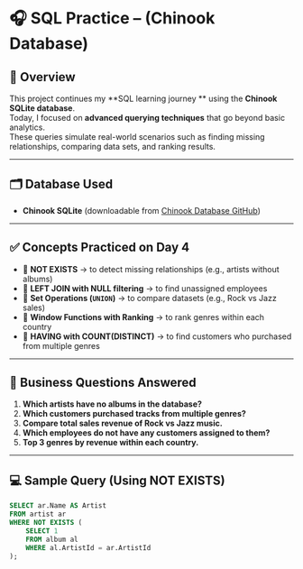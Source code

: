 # 🎧 SQL Practice – (Chinook Database)

## 📌 Overview
This project continues my **SQL learning journey ** using the **Chinook SQLite database**.  
Today, I focused on **advanced querying techniques** that go beyond basic analytics.  
These queries simulate real-world scenarios such as finding missing relationships, comparing data sets, and ranking results.

---

## 🗂️ Database Used
- **Chinook SQLite** (downloadable from [Chinook Database GitHub](https://github.com/lerocha/chinook-database))

---

## ✅ Concepts Practiced on Day 4
- 🔹 **NOT EXISTS** → to detect missing relationships (e.g., artists without albums)  
- 🔹 **LEFT JOIN with NULL filtering** → to find unassigned employees  
- 🔹 **Set Operations (`UNION`)** → to compare datasets (e.g., Rock vs Jazz sales)  
- 🔹 **Window Functions with Ranking** → to rank genres within each country  
- 🔹 **HAVING with COUNT(DISTINCT)** → to find customers who purchased from multiple genres  
 

---

## 🧠 Business Questions Answered
1. **Which artists have no albums in the database?**
2. **Which customers purchased tracks from multiple genres?**
3. **Compare total sales revenue of Rock vs Jazz music.**
4. **Which employees do not have any customers assigned to them?**
5. **Top 3 genres by revenue within each country.**


---

## 💻 Sample Query (Using NOT EXISTS)
```sql
SELECT ar.Name AS Artist
FROM artist ar
WHERE NOT EXISTS (
    SELECT 1
    FROM album al
    WHERE al.ArtistId = ar.ArtistId
);

